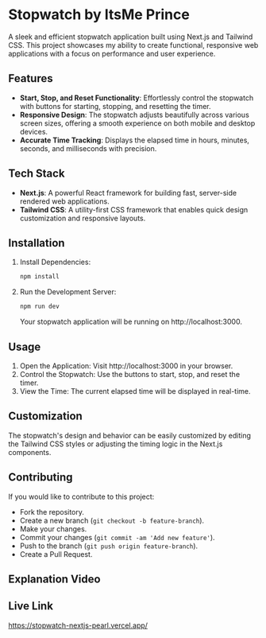 # Stopwatch by ItsMe Prince

A sleek and efficient stopwatch application built using Next.js and Tailwind CSS. This project showcases my ability to create functional, responsive web applications with a focus on performance and user experience.

## Features

- **Start, Stop, and Reset Functionality**: Effortlessly control the stopwatch with buttons for starting, stopping, and resetting the timer.
- **Responsive Design**: The stopwatch adjusts beautifully across various screen sizes, offering a smooth experience on both mobile and desktop devices.
- **Accurate Time Tracking**: Displays the elapsed time in hours, minutes, seconds, and milliseconds with precision.

## Tech Stack

- **Next.js**: A powerful React framework for building fast, server-side rendered web applications.
- **Tailwind CSS**: A utility-first CSS framework that enables quick design customization and responsive layouts.

## Installation

1. Install Dependencies:
    ```bash
    npm install
    ```

2. Run the Development Server:
    ```bash
    npm run dev
    ```

    Your stopwatch application will be running on http://localhost:3000.

## Usage

1. Open the Application: Visit http://localhost:3000 in your browser.
2. Control the Stopwatch: Use the buttons to start, stop, and reset the timer.
3. View the Time: The current elapsed time will be displayed in real-time.

## Customization

The stopwatch's design and behavior can be easily customized by editing the Tailwind CSS styles or adjusting the timing logic in the Next.js components.

## Contributing

If you would like to contribute to this project:

- Fork the repository.
- Create a new branch (`git checkout -b feature-branch`).
- Make your changes.
- Commit your changes (`git commit -am 'Add new feature'`).
- Push to the branch (`git push origin feature-branch`).
- Create a Pull Request.

## Explanation Video

## Live Link

https://stopwatch-nextjs-pearl.vercel.app/